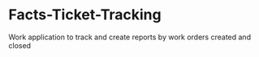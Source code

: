 # Facts-Ticket-Tracking
Work application to track and create reports by work orders created and closed
